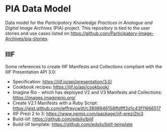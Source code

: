# PIA Data Model
Data model for the _Participatory Knowledge Practices in Analogue and Digital Image Archives_ (PIA) project. This repository is tied to the user stories and use cases listed on https://github.com/Participatory-Image-Archives/pia-stories. 

## IIIF

Some references to create IIIF Manifests and Collections compliant with the IIIF Presentation API 3.0: 

- Specification: https://iiif.io/api/presentation/3.0/
- Cookbook recipes: https://iiif.io/api/cookbook/
- Imagine Rio - which has deployed V2 and V3 Manifests and Collections: https://images.imaginerio.org/
- Create V2.1 Manifests with a Ruby Script: https://gist.github.com/jeffreycwitt/c3898946158ffdfff2d1c43f11666517
- IIIF Prezi 2 to 3: https://www.npmjs.com/package/iiif-prezi2to3
- Build-iiif: https://github.com/edsilv/biiif
- Build-iiif template: https://github.com/edsilv/biiif-template
